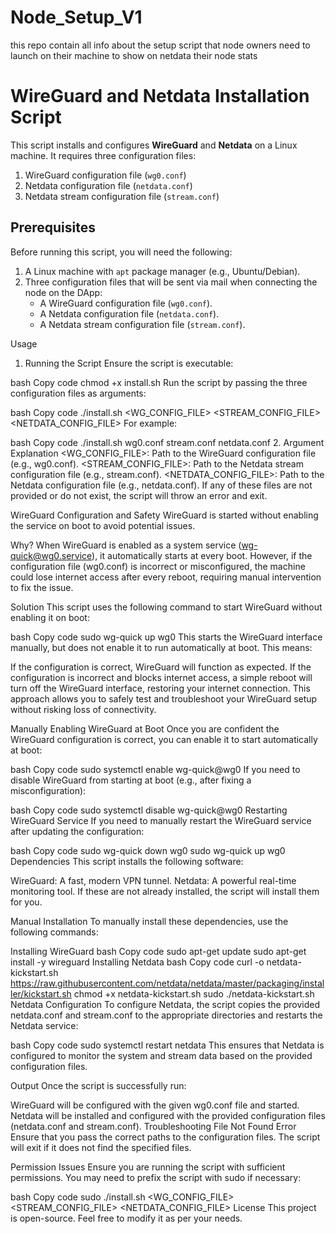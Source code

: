 # Node_Setup_V1
this repo contain all info about the setup script that node owners need to launch on their machine to show on netdata their node stats

# WireGuard and Netdata Installation Script

This script installs and configures **WireGuard** and **Netdata** on a Linux machine. It requires three configuration files:
1. WireGuard configuration file (`wg0.conf`)
2. Netdata configuration file (`netdata.conf`)
3. Netdata stream configuration file (`stream.conf`)

## Prerequisites

Before running this script, you will need the following:
1. A Linux machine with `apt` package manager (e.g., Ubuntu/Debian).
2. Three configuration files that will be sent via mail when connecting the node on the DApp:
    - A WireGuard configuration file (`wg0.conf`).
    - A Netdata configuration file (`netdata.conf`).
    - A Netdata stream configuration file (`stream.conf`).

Usage
1. Running the Script
Ensure the script is executable:

bash
Copy code
chmod +x install.sh
Run the script by passing the three configuration files as arguments:

bash
Copy code
./install.sh <WG_CONFIG_FILE> <STREAM_CONFIG_FILE> <NETDATA_CONFIG_FILE>
For example:

bash
Copy code
./install.sh wg0.conf stream.conf netdata.conf
2. Argument Explanation
<WG_CONFIG_FILE>: Path to the WireGuard configuration file (e.g., wg0.conf).
<STREAM_CONFIG_FILE>: Path to the Netdata stream configuration file (e.g., stream.conf).
<NETDATA_CONFIG_FILE>: Path to the Netdata configuration file (e.g., netdata.conf).
If any of these files are not provided or do not exist, the script will throw an error and exit.

WireGuard Configuration and Safety
WireGuard is started without enabling the service on boot to avoid potential issues.

Why?
When WireGuard is enabled as a system service (wg-quick@wg0.service), it automatically starts at every boot. However, if the configuration file (wg0.conf) is incorrect or misconfigured, the machine could lose internet access after every reboot, requiring manual intervention to fix the issue.

Solution
This script uses the following command to start WireGuard without enabling it on boot:

bash
Copy code
sudo wg-quick up wg0
This starts the WireGuard interface manually, but does not enable it to run automatically at boot. This means:

If the configuration is correct, WireGuard will function as expected.
If the configuration is incorrect and blocks internet access, a simple reboot will turn off the WireGuard interface, restoring your internet connection.
This approach allows you to safely test and troubleshoot your WireGuard setup without risking loss of connectivity.

Manually Enabling WireGuard at Boot
Once you are confident the WireGuard configuration is correct, you can enable it to start automatically at boot:

bash
Copy code
sudo systemctl enable wg-quick@wg0
If you need to disable WireGuard from starting at boot (e.g., after fixing a misconfiguration):

bash
Copy code
sudo systemctl disable wg-quick@wg0
Restarting WireGuard Service
If you need to manually restart the WireGuard service after updating the configuration:

bash
Copy code
sudo wg-quick down wg0
sudo wg-quick up wg0
Dependencies
This script installs the following software:

WireGuard: A fast, modern VPN tunnel.
Netdata: A powerful real-time monitoring tool.
If these are not already installed, the script will install them for you.

Manual Installation
To manually install these dependencies, use the following commands:

Installing WireGuard
bash
Copy code
sudo apt-get update
sudo apt-get install -y wireguard
Installing Netdata
bash
Copy code
curl -o netdata-kickstart.sh https://raw.githubusercontent.com/netdata/netdata/master/packaging/installer/kickstart.sh
chmod +x netdata-kickstart.sh
sudo ./netdata-kickstart.sh
Netdata Configuration
To configure Netdata, the script copies the provided netdata.conf and stream.conf to the appropriate directories and restarts the Netdata service:

bash
Copy code
sudo systemctl restart netdata
This ensures that Netdata is configured to monitor the system and stream data based on the provided configuration files.

Output
Once the script is successfully run:

WireGuard will be configured with the given wg0.conf file and started.
Netdata will be installed and configured with the provided configuration files (netdata.conf and stream.conf).
Troubleshooting
File Not Found Error
Ensure that you pass the correct paths to the configuration files. The script will exit if it does not find the specified files.

Permission Issues
Ensure you are running the script with sufficient permissions. You may need to prefix the script with sudo if necessary:

bash
Copy code
sudo ./install.sh <WG_CONFIG_FILE> <STREAM_CONFIG_FILE> <NETDATA_CONFIG_FILE>
License
This project is open-source. Feel free to modify it as per your needs.

